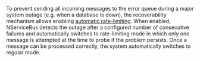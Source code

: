 To prevent sending all incoming messages to the error queue during a major system outage (e.g. when a database is down), the recoverability mechanism allows enabling [automatic rate-limiting](#automatic-rate-limiting). When enabled, NServiceBus detects the outage after a configured number of consecutive failures and automatically switches to rate-limiting mode in which only one message is attempted at the time to probe if the problem persists. Once a message can be processed correctly, the system automatically switches to regular mode.